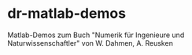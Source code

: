 # dr-matlab-demos
Matlab-Demos zum Buch "Numerik für Ingenieure und Naturwissenschaftler" von W. Dahmen, A. Reusken
